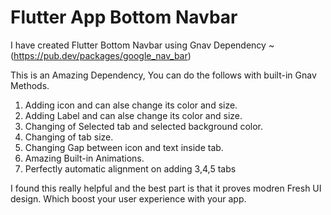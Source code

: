 # Flutter App Bottom Navbar

I have created Flutter Bottom Navbar using Gnav Dependency
~(https://pub.dev/packages/google_nav_bar)

This is an Amazing Dependency, You can do the follows with built-in Gnav Methods.
1. Adding icon and can alse change its color and size.
2. Adding Label and can alse change its color and size.
3. Changing of Selected tab and selected background color.
4. Changing of tab size.
5. Changing Gap between icon and text inside tab.
6. Amazing Built-in Animations.
7. Perfectly automatic alignment on adding 3,4,5 tabs

I found this really helpful and the best part is that it proves modren Fresh UI design. Which boost your user experience with your app.
